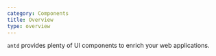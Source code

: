 ```yaml
---
category: Components
title: Overview
type: overview
---
```


`antd` provides plenty of UI components to enrich your web applications.

